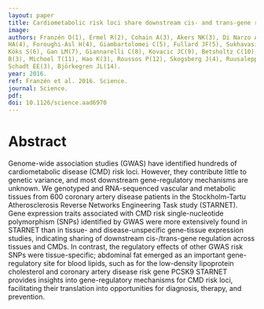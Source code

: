 ```yaml
---
layout: paper
title: Cardiometabolic risk loci share downstream cis- and trans-gene regulation across tissues and diseases.
image: 
authors: Franzén O(1), Ermel R(2), Cohain A(3), Akers NK(3), Di Narzo A(3), Talukdar
HA(4), Foroughi-Asl H(4), Giambartolomei C(5), Fullard JF(5), Sukhavasi K(6),
Köks S(6), Gan LM(7), Giannarelli C(8), Kovacic JC(9), Betsholtz C(10), Losic
B(3), Michoel T(11), Hao K(3), Roussos P(12), Skogsberg J(4), Ruusalepp A(13),
Schadt EE(3), Björkegren JL(14).
year: 2016.
ref: Franzén et al. 2016. Science.
journal: Science.
pdf: 
doi: 10.1126/science.aad6970 
---
```


# Abstract

Genome-wide association studies (GWAS) have identified hundreds of cardiometabolic disease (CMD) risk loci. However, they contribute little to genetic variance, and most downstream gene-regulatory mechanisms are unknown. We genotyped and RNA-sequenced vascular and metabolic tissues from 600 coronary artery disease patients in the Stockholm-Tartu Atherosclerosis Reverse Networks Engineering Task study (STARNET). Gene expression traits associated with CMD risk single-nucleotide polymorphism (SNPs) identified by GWAS were more extensively found in STARNET than in tissue- and disease-unspecific gene-tissue expression studies, indicating sharing of downstream cis-/trans-gene regulation across tissues and CMDs. In contrast, the regulatory effects of other GWAS risk SNPs were tissue-specific; abdominal fat emerged as an important gene-regulatory site for blood lipids, such as for the low-density lipoprotein cholesterol and coronary artery disease risk gene PCSK9 STARNET provides insights into gene-regulatory mechanisms for CMD risk loci, facilitating their translation into opportunities for diagnosis, therapy, and prevention.